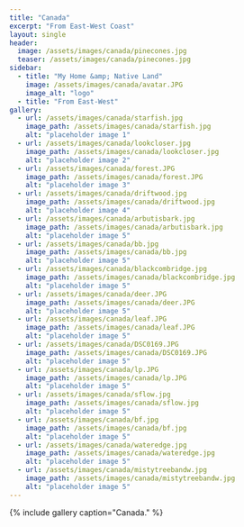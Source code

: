 ```yaml
---
title: "Canada"
excerpt: "From East-West Coast"
layout: single
header:
  image: /assets/images/canada/pinecones.jpg
  teaser: /assets/images/canada/pinecones.jpg
sidebar:
  - title: "My Home &amp; Native Land"
    image: /assets/images/canada/avatar.JPG
    image_alt: "logo"
  - title: "From East-West"
gallery:
  - url: /assets/images/canada/starfish.jpg
    image_path: /assets/images/canada/starfish.jpg
    alt: "placeholder image 1"
  - url: /assets/images/canada/lookcloser.jpg
    image_path: /assets/images/canada/lookcloser.jpg
    alt: "placeholder image 2"
  - url: /assets/images/canada/forest.JPG
    image_path: /assets/images/canada/forest.JPG
    alt: "placeholder image 3"
  - url: /assets/images/canada/driftwood.jpg
    image_path: /assets/images/canada/driftwood.jpg
    alt: "placeholder image 4"
  - url: /assets/images/canada/arbutisbark.jpg
    image_path: /assets/images/canada/arbutisbark.jpg
    alt: "placeholder image 5"
  - url: /assets/images/canada/bb.jpg
    image_path: /assets/images/canada/bb.jpg
    alt: "placeholder image 5"  
  - url: /assets/images/canada/blackcombridge.jpg
    image_path: /assets/images/canada/blackcombridge.jpg
    alt: "placeholder image 5"
  - url: /assets/images/canada/deer.JPG
    image_path: /assets/images/canada/deer.JPG
    alt: "placeholder image 5"
  - url: /assets/images/canada/leaf.JPG
    image_path: /assets/images/canada/leaf.JPG
    alt: "placeholder image 5"
  - url: /assets/images/canada/DSC0169.JPG
    image_path: /assets/images/canada/DSC0169.JPG
    alt: "placeholder image 5"
  - url: /assets/images/canada/lp.JPG
    image_path: /assets/images/canada/lp.JPG
    alt: "placeholder image 5"
  - url: /assets/images/canada/sflow.jpg
    image_path: /assets/images/canada/sflow.jpg
    alt: "placeholder image 5"
  - url: /assets/images/canada/bf.jpg
    image_path: /assets/images/canada/bf.jpg
    alt: "placeholder image 5"
  - url: /assets/images/canada/wateredge.jpg
    image_path: /assets/images/canada/wateredge.jpg
    alt: "placeholder image 5"
  - url: /assets/images/canada/mistytreebandw.jpg
    image_path: /assets/images/canada/mistytreebandw.jpg
    alt: "placeholder image 5"    
---
```


{% include gallery caption="Canada." %}
